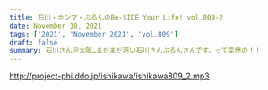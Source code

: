```yaml
---
title: 石川・ホンマ・ぶるんのBe-SIDE Your Life! vol.809-2
date: November 30, 2021
tags: ['2021', 'November 2021', 'vol.809']
draft: false
summary: 石川さん＠大阪…まだまだ若い石川さんぶるんさんです。って突然の！！
---
```


http://project-phi.ddo.jp/ishikawa/ishikawa809_2.mp3